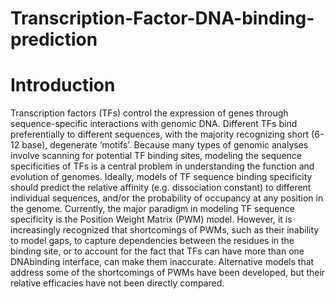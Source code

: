 # Transcription-Factor-DNA-binding-prediction

# Introduction
Transcription factors (TFs) control the expression of genes through sequence-specific interactions
with genomic DNA. Different TFs bind preferentially to different sequences, with the majority
recognizing short (6-12 base), degenerate ‘motifs’. Because many types of genomic analyses
involve scanning for potential TF binding sites, modeling the sequence specificities of TFs is a
central problem in understanding the function and evolution of genomes.
Ideally, models of TF sequence binding specificity should predict the relative affinity (e.g.
dissociation constant) to different individual sequences, and/or the probability of occupancy at
any position in the genome. Currently, the major paradigm in modeling TF sequence specificity is
the Position Weight Matrix (PWM) model. However, it is increasingly recognized that
shortcomings of PWMs, such as their inability to model gaps, to capture dependencies between
the residues in the binding site, or to account for the fact that TFs can have more than one DNAbinding
interface, can make them inaccurate. Alternative models that address some of the
shortcomings of PWMs have been developed, but their relative efficacies have not been directly
compared.
